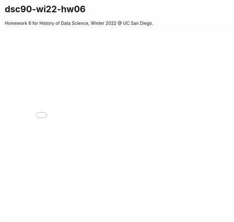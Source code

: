 # dsc90-wi22-hw06
Homework 6 for History of Data Science, Winter 2022 @ UC San Diego.
<iframe src='snow-map.html' width=800 height=600 frameBorder=0></iframe>
